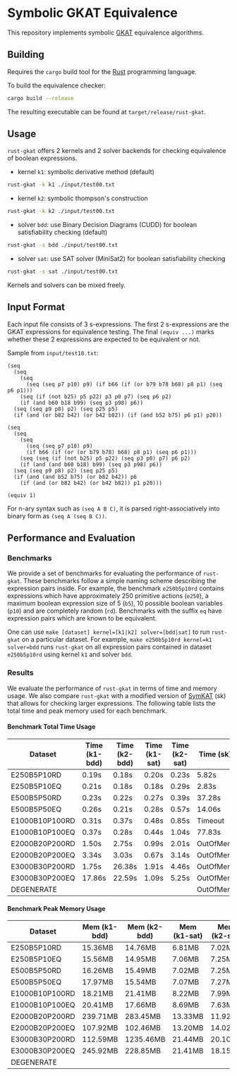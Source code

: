 # Symbolic GKAT Equivalence 
This repository implements symbolic
[GKAT](https://dl.acm.org/doi/10.1145/3371129) equivalence algorithms.

## Building
Requires the `cargo` build tool for the [Rust](https://www.rust-lang.org/)
programming language.

To build the equivalence checker:
``` sh
cargo build --release
```
The resulting executable can be found at `target/release/rust-gkat`.

## Usage
`rust-gkat` offers 2 kernels and 2 solver backends for checking equivalence of boolean expressions.

- kernel `k1`: symbolic derivative method (default)
``` sh
rust-gkat -k k1 ./input/test00.txt
```

- kernel `k2`: symbolic thompson's construction
``` sh
rust-gkat -k k2 ./input/test00.txt
```

- solver `bdd`: use Binary Decision Diagrams (CUDD) for boolean satisfiability checking (default)
``` sh
rust-gkat -s bdd ./input/test00.txt
```

- solver `sat`: use SAT solver (MiniSat2) for boolean satisfiability checking
``` sh
rust-gkat -s sat ./input/test00.txt
```

Kernels and solvers can be mixed freely.

## Input Format
Each input file consists of 3 s-expressions. The first 2 s-expressions are the
GKAT expressions for equivalence testing. The final `(equiv ...)` marks whether
these 2 expressions are expected to be equivalent or not.

Sample from `input/test10.txt`:
```
(seq
  (seq
    (seq
      (seq (seq p7 p10) p9) (if b66 (if (or b79 b78 b68) p8 p1) (seq p6 p1)))
    (seq (if (not b25) p5 p22) p3 p0 p7) (seq p6 p2)
    (if (and b60 b18 b99) (seq p3 p98) p6))
  (seq (seq p9 p8) p2) (seq p25 p5)
  (if (and (or b82 b42) (or b42 b82)) (if (and b52 b75) p6 p1) p20))

(seq
  (seq
    (seq
      (seq (seq p7 p10) p9)
      (if b66 (if (or (or b79 b78) b68) p8 p1) (seq p6 p1)))
    (seq (seq (if (not b25) p5 p22) (seq p3 p0) p7) p6 p2)
    (if (and (and b60 b18) b99) (seq p3 p98) p6))
  (seq (seq p9 p8) p2) (seq p25 p5)
  (if (and (and b52 b75) (or b82 b42)) p6
    (if (and (or b82 b42) (or b42 b82)) p1 p20)))

(equiv 1)
```

For n-ary syntax such as `(seq A B C)`, it is parsed right-associatively into
binary form as `(seq A (seq B C))`.

## Performance and Evaluation
### Benchmarks
We provide a set of benchmarks for evaluating the performance of `rust-gkat`.
These benchmarks follow a simple naming scheme describing the expression pairs
inside. For example, the benchmark `e250b5p10rd` contains expressions which have
approximately 250 primitive actions (`e250`), a maximum boolean expression
size of 5 (`b5`), 10 possible boolean variables (`p10`) and are completely
random (`rd`). Benchmarks with the suffix `eq` have expression pairs which are
known to be equivalent. 

One can use `make [dataset] kernel=[k1|k2] solver=[bdd|sat]` to run `rust-gkat`
on a particular dataset. For example, `make e250b5p10rd kernel=k1 solver=bdd`
runs `rust-gkat` on all expression pairs contained in dataset `e250b5p10rd`
using kernel `k1` and solver `bdd`.

### Results
We evaluate the performance of `rust-gkat` in terms of time and memory usage. We
also compare `rust-gkat` with a modified version of
[SymKAT](https://perso.ens-lyon.fr/damien.pous/symbolickat/) (sk) that allows
for checking larger expressions. The following table lists the total time and
peak memory used for each benchmark.

#### Benchmark Total Time Usage
| Dataset        | Time (k1-bdd) | Time (k2-bdd) | Time (k1-sat) | Time (k2-sat) | Time (sk) |
| -------------- | ------------- | ------------- | ------------- | ------------- | --------- |
| E250B5P10RD    | 0.19s         | 0.18s         | 0.20s         | 0.23s         | 5.82s     |
| E250B5P10EQ    | 0.21s         | 0.18s         | 0.18s         | 0.29s         | 2.83s     |
| E500B5P50RD    | 0.23s         | 0.22s         | 0.27s         | 0.39s         | 37.28s    |
| E500B5P50EQ    | 0.26s         | 0.21s         | 0.28s         | 0.57s         | 14.06s    |
| E1000B10P100RD | 0.31s         | 0.37s         | 0.48s         | 0.85s         | Timeout   |
| E1000B10P100EQ | 0.37s         | 0.28s         | 0.44s         | 1.04s         | 77.83s    |
| E2000B20P200RD | 1.50s         | 2.75s         | 0.99s         | 2.01s         | OutOfMem  |
| E2000B20P200EQ | 3.34s         | 3.03s         | 0.67s         | 3.14s         | OutOfMem  |
| E3000B30P200RD | 1.75s         | 26.38s        | 1.91s         | 4.46s         | OutOfMem  |
| E3000B30P200EQ | 17.86s        | 22.59s        | 1.09s         | 5.25s         | OutOfMem  |
| DEGENERATE     |               |               |               |               | OutOfMem  |

#### Benchmark Peak Memory Usage
| Dataset        | Mem (k1-bdd) | Mem (k2-bdd) | Mem (k1-sat) | Mem (k2-sat) | Memory (sk) |
| -------------- | ------------ | ------------ | ------------ | ------------ | ----------- |
| E250B5P10RD    | 15.36MB      | 14.76MB      | 6.81MB       | 7.02MB       | 114.06MB    |
| E250B5P10EQ    | 15.56MB      | 14.95MB      | 7.06MB       | 7.25MB       | 100.48MB    |
| E500B5P50RD    | 16.26MB      | 15.49MB      | 7.02MB       | 7.25MB       | 524.89MB    |
| E500B5P50EQ    | 17.97MB      | 15.54MB      | 7.07MB       | 7.27MB       | 546.914MB   |
| E1000B10P100RD | 18.21MB      | 21.41MB      | 8.22MB       | 7.99MB       | Timeout     |
| E1000B10P100EQ | 20.41MB      | 17.66MB      | 8.69MB       | 7.63MB       | 5822.66MB   |
| E2000B20P200RD | 239.71MB     | 283.45MB     | 13.33MB      | 11.92MB      | OutOfMem    |
| E2000B20P200EQ | 107.92MB     | 102.46MB     | 13.20MB      | 14.02MB      | OutOfMem    |
| E3000B30P200RD | 112.59MB     | 1235.46MB    | 21.44MB      | 20.10MB      | OutOfMem    |
| E3000B30P200EQ | 245.92MB     | 228.85MB     | 21.41MB      | 18.15MB      | OutOfMem    |
| DEGENERATE     |              |              |              |              | OutOfMem    |
